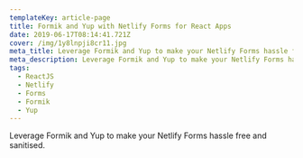 ```yaml
---
templateKey: article-page
title: Formik and Yup with Netlify Forms for React Apps
date: 2019-06-17T08:14:41.721Z
cover: /img/1y8lnpji8cr11.jpg
meta_title: Leverage Formik and Yup to make your Netlify Forms hassle free and sanitised.
meta_description: Leverage Formik and Yup to make your Netlify Forms hassle free and sanitised.
tags:
  - ReactJS
  - Netlify
  - Forms
  - Formik
  - Yup
---
```

Leverage Formik and Yup to make your Netlify Forms hassle free and sanitised.
